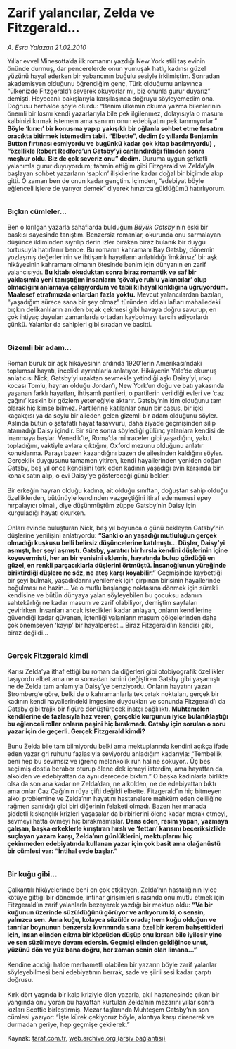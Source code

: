 # Zarif yalancılar, Zelda ve Fitzgerald...

*A. Esra Yalazan 21.02.2010*

<div class="yazi">Yıllar evvel Minesotta’da ilk romanını yazdığı New York stili taş evinin önünde durmuş, dar pencerelerde onun yumuşak hatlı, kadınsı güzel yüzünü hayal ederken bir yabancının buğulu sesiyle irkilmiştim. Sonradan akademisyen olduğunu öğrendiğim genç, Türk olduğumu anlayınca “ülkenizde Fitzgerald’ı severek okuyorlar mı, biz onunla gurur duyarız” demişti. Heyecanlı bakışlarıyla karşılaşınca doğruyu söyleyemedim ona. Doğrusu herhalde şöyle olurdu: “Benim ülkemin okuma yazma bilenlerinin önemli bir kısmı kendi yazarlarıyla bile pek ilgilenmez, dolayısıyla o masum kalbinizi kırmak istemem ama sanırım onun edebiyatını pek tanımıyorlar.” <b>Böyle ‘kırıcı’ bir konuşma yapıp yakışıklı bir oğlanla sohbet etme fırsatını oracıkta bitirmek istemedim tabii. “Elbette”, dedim (o yıllarda Benjamin Button fırtınası esmiyordu ve bugünkü kadar çok kitap basılmıyordu) , “özellikle Robert Redford’un Gatsby’yi canlandırdığı filmden sonra meşhur oldu. Biz de çok severiz onu” dedim.</b> Duruma uygun şefkatli yalanımla gurur duyuyordum; tahmin ettiğim gibi Fitzgerald ve Zelda’yla başlayan sohbet yazarların ‘sapkın’ ilişkilerine kadar doğal bir biçimde akıp gitti. O zaman ben de onun kadar gençtim. İçimden, “edebiyat böyle eğlenceli işlere de yarıyor demek” diyerek hınzırca güldüğümü hatırlıyorum. <b><br/><br/><br/><font size="3">Bıçkın cümleler...</font></b> <br/><br/>Ben o kırılgan yazarla sahaflarda bulduğum <i>Büyük Gatsby</i> nin eski bir baskısı sayesinde tanıştım. Benzersiz romanlar, okurunda onu sarmalayan düşünce ikliminden sıyrılıp derin izler bırakan biraz bulanık bir duygu tortusuyla hatırlanır bence. Bu romanın kahramanı Bay Gatsby, dönemin yozlaşmış değerlerinin ve ihtişamlı hayatların anlatıldığı ‘imkânsız’ bir aşk hikâyesinin kahramanı olmanın ötesinde benim için dünyanın en zarif yalancısıydı. <b>Bu kitabı okuduktan sonra biraz romantik ve saf bir yaklaşımla yeni tanıştığım insanların ‘şövalye ruhlu yalancılar’ olup olmadığını anlamaya çalışıyordum ve tabii ki hayal kırıklığına uğruyordum. Maalesef etrafımızda onlardan fazla yoktu.</b> Mevcut yalancılardan bazıları, “yaşadığım sürece sana bir şey olmaz” türünden iddialı lafları mahalledeki bıçkın delikanlıların aniden bıçak çekmesi gibi havaya doğru savurup, en çok ihtiyaç duyulan zamanlarda ortadan kaybolmayı tercih ediyorlardı çünkü. Yalanlar da sahipleri gibi sıradan ve basitti.   <b><br/><br/><br/><font size="3">Gizemli bir adam...</font> </b><br/><br/>Roman buruk bir aşk hikâyesinin ardında 1920’lerin Amerikası’ndaki toplumsal hayatı, incelikli ayrıntılarla anlatıyor. Hikâyenin Yale’de okumuş anlatıcısı Nick, Gatsby’yi uzaktan sevmekle yetindiği aşkı Daisy’yi, ırkçı kocası Tom’u, hayran olduğu Jordan’ı, New York’un doğu ve batı yakasında yaşanan farklı hayatları, ihtişamlı partileri, o partilerin verildiği evleri ve ‘caz çağını’ keskin bir gözlem yeteneğiyle aktarır. Gatsby’nin kim olduğunu tam olarak hiç kimse bilmez. Partilerine katılanlar onun bir casus, bir içki kaçakçısı ya da soylu bir aileden gelen gizemli bir adam olduğunu söyler. Aslında bütün o şatafatlı hayat tasavvuru, daha ziyade geçmişinden silip atamadığı Daisy içindir. Bir süre sonra söylediği gülünç yalanlara kendisi de inanmaya başlar. Venedik’te, Roma’da mihraceler gibi yaşadığını, yakut topladığını, vaktiyle avlara çıktığını, Oxford mezunu olduğunu anlatır konuklarına. Parayı bazen kazandığını bazen de ailesinden kaldığını söyler. Gerçeklik duygusunu tamamen yitiren, kendi hayallerinden yeniden doğan Gatsby, beş yıl önce kendisini terk eden kadının yaşadığı evin karşında bir konak satın alıp, o evi Daisy’ye göstereceği günü bekler. <br/><br/>Bir erkeğin hayran olduğu kadına, ait olduğu sınıftan, doğuştan sahip olduğu özelliklerden, bütünüyle kendinden vazgeçtiğini itiraf edememesi epey hırpalayıcı olmalı, diye düşünmüştüm züppe Gatsby’nin Daisy için kurguladığı hayatı okurken. <br/><br/>Onları evinde buluşturan Nick, beş yıl boyunca o günü bekleyen Gatsby’nin düşlerine yenilişini anlatıyordu: <b>“Sanki o an yaşadığı mutluluğun gerçek olmadığı kuşkusu belli belirsiz düşüncelerine katılmıştı... Düşler, Daisy’yi aşmıştı, her şeyi aşmıştı. Gatsby, yaratıcı bir hırsla kendini düşlerinin içine koyuvermişti, her an bir yenisini eklemiş, hayatında bulup gördüğü en güzel, en renkli parçacıklarla düşlerini örtmüştü. İnsanoğlunun yüreğinde biriktirdiği düşlere ne söz, ne ateş karşı koyabilir.”</b> Geçmişinde kaybettiği bir şeyi bulmak, yaşadıklarını yenilemek için çırpınan birisinin hayallerinde boğulması ne hazin... Ve o mutlu başlangıç noktasına dönmek için sürekli kendisine ve bütün dünyaya yalan söyleyebilen bu çocuksu adamın sahtekârlığı ne kadar masum ve zarif olabiliyor, demiştim sayfaları çevirirken. İnsanları ancak istedikleri kadar anlayan, onların kendilerine güvendiği kadar güvenen, içtenliği yalanların masum gölgelerinden daha çok önemseyen ‘kayıp’ bir hayalperest... Biraz Fitzgerald’ın kendisi gibi, biraz değildi...   <b><br/><br/><br/><font size="3">Gerçek Fitzgerald kimdi</font></b> <br/><br/>Karısı Zelda’ya ithaf ettiği bu roman da diğerleri gibi otobiyografik özellikler taşıyordu elbet ama ne o sonradan ismini değiştiren Gatsby gibi yaşamıştı ne de Zelda tam anlamıyla Daisy’ye benziyordu. Onların hayatını yazan Stromberg’e göre, belki de o kahramanlarla tek ortak noktaları, gerçek bir kadının kendi hayallerindeki imgesine duydukları ve sonunda Fitzgerald’ı da Gatsby gibi trajik bir figüre dönüştürecek inatçı bağlılıktı. <b>Muhtemelen kendilerine de fazlasıyla haz veren, gerçekle kurgunun iyice bulanıklaştığı bu eğlenceli roller onların peşini hiç bırakmadı. Gatsby için sorulan o soru yazar için de geçerli. Gerçek Fitzgerald kimdi? </b><br/><br/>Bunu Zelda bile tam bilmiyordu belki ama mektuplarında kendini açıkça ifade eden yazar gri ruhunu fazlasıyla seviyordu anladığım kadarıyla: “Tembellik beni hep bu sevimsiz ve iğrenç melankolik ruh haline sokuyor.. Üç beş seçilmiş dostla beraber oturup ölene dek içmeyi isterdim, ama hayattan da, alkolden ve edebiyattan da aynı derecede bıktım.” O başka kadınlarla birlikte olsa da son ana kadar ne Zelda’dan, ne alkolden, ne de edebiyattan bıktı ama onlar Caz Çağı’nın rüya çifti değildi elbette. Fitzgerald’ın hiç bitmeyen alkol problemine ve Zelda’nın hayatını hastanelere mahkûm eden deliliğine rağmen sanıldığı gibi biri diğerinin felaketi olmadı. Bazen her manada şiddetli kıskançlık krizleri yaşasalar da birbirlerini ölene kadar merak etmeyi, sevmeyi hatta övmeyi hiç bırakmamışlar. <b>Dans eden, resim yapan, yazmaya çalışan, başka erkeklerle kırıştıran hırslı ve ‘fettan’ karısını beceriksizlikle suçlayan yazara karşı, Zelda’nın günlüklerini, mektuplarını hiç çekinmeden edebiyatında kullanan yazar için çok basit ama olağanüstü bir cümlesi var: “İntihal evde başlar.” </b>  <b><br/><br/><br/><font size="3">Bir kuğu gibi...</font></b> <br/><br/>Çalkantılı hikâyelerinde beni en çok etkileyen, Zelda’nın hastalığının iyice kötüye gittiği bir dönemde, intihar girişimleri sırasında onu mutlu etmek için Fitzgerald’ın zarif yalanlarla bezeyerek yazdığı bir mektup oldu: <b>“Ve bir kuğunun üzerinde süzüldüğünü görüyor ve anlıyorum ki, o sensin, yalnızca sen.</b> <b>Ama kuğu, kolayca süzülür orada; hem kuğu olduğun ve tanrılar boynunun benzersiz kıvrımında sana özel bir kerem bahşettikleri için, insan elinden çıkma bir köprüden düşüp onu kırsan bile iyileşir yine ve sen süzülmeye devam edersin. Geçmişi elinden geldiğince unut, yüzünü dön ve yüz bana doğru, her zaman senin olan limana...”</b> <br/><br/>Kendine acıdığı halde merhametli olabilen bir yazarın böyle zarif yalanlar söyleyebilmesi beni edebiyatının berrak, sade ve şiirli sesi kadar çarptı doğrusu. <br/><br/>Kırk dört yaşında bir kalp kriziyle ölen yazarla, akıl hastanesinde çıkan bir yangında onu yoran bu hayattan kurtulan Zelda’nın mezarını yıllar sonra kızları Scottie birleştirmiş. Mezar taşlarında Muhteşem Gatsby’nin son cümlesi yazıyor: “İşte kürek çekiyoruz böyle, akıntıya karşı direnerek ve durmadan geriye, hep geçmişe çekilerek.”
              </div>

Kaynak: [taraf.com.tr](http://www.taraf.com.tr:80/makale/10166.htm), [web.archive.org (arşiv bağlantısı)](http://web.archive.org/web/20100323134608/http://www.taraf.com.tr:80/makale/10166.htm)
